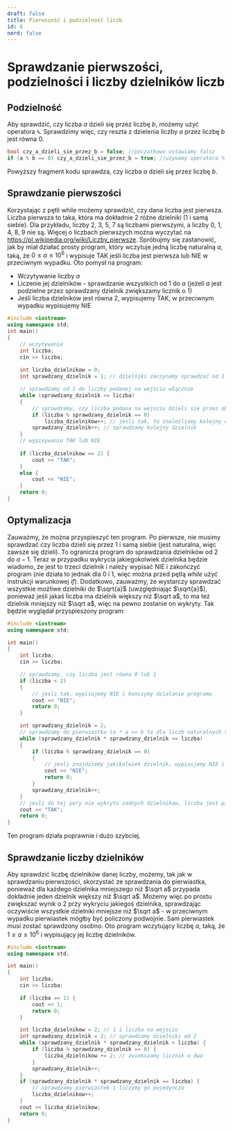 ```yaml
---
draft: false
title: Pierwszość i podzielność liczb
id: 6
nerd: false
---
```

# Sprawdzanie pierwszości, podzielności i liczby dzielników liczb

## Podzielność
Aby sprawdzić, czy liczba $a$ dzieli się przez liczbę $b$, możemy użyć operatora `%`. Sprawdzimy więc, czy reszta z dzielenia liczby $a$ przez liczbę $b$ jest równa 0.
```cpp
bool czy_a_dzieli_sie_przez_b = false; //poczatkowo ustawiamy falsz
if (a % b == 0) czy_a_dzieli_sie_przez_b = true; //uzywamy operatora %
```
Powyższy fragment kodu sprawdza, czy liczba $a$ dzieli się przez liczbę $b$.
## Sprawdzanie pierwszości
Korzystając z pętli while możemy sprawdzić, czy dana liczba jest pierwsza. Liczba pierwsza to taka, która ma dokładnie 2 różne dzielniki (1 i samą siebie). Dla przykładu, liczby 2, 3, 5, 7 są liczbami pierwszymi, a liczby 0, 1, 4, 8, 9 nie są. Więcej o liczbach pierwszych można wyczytać na https://pl.wikipedia.org/wiki/Liczby_pierwsze.
Spróbujmy się zastanowić, jak by miał działać prosty program, który wczytuje jedną liczbę naturalną $a$, taką, że $0 \leq a \leq 10^6$ i wypisuje TAK jeśli liczba jest pierwsza lub NIE w przeciwnym wypadku. Oto pomysł na program:
- Wczytywanie liczby $a$
- Liczenie jej dzielników - sprawdzanie wszystkich od 1 do $a$ (jeżeli $a$ jest podzielne przez sprawdzany dzielnik zwiększamy licznik o 1)
- Jeśli liczba dzielników jest równa 2, wypisujemy TAK, w przeciwnym wypadku wypisujemy NIE

```cpp
#include <iostream>
using namespace std;
int main()
{
    // wczytywanie
    int liczba;
    cin >> liczba;
    
    int liczba_dzielnikow = 0;
    int sprawdzany_dzielnik = 1; // dzielniki zaczynamy sprawdzać od 1

    // sprawdzamy od 1 do liczby podanej na wejsciu włącznie
    while (sprawdzany_dzielnik <= liczba)
    {
        // sprawdzamy, czy liczba podana na wejsciu dzieli sie przez obecnie sprawdzana liczbe
        if (liczba % sprawdzany_dzielnik == 0)
            liczba_dzielnikow++; // jesli tak, to znalezlismy kolejny dzielnik
        sprawdzany_dzielnik++; // sprawdzamy kolejny dzielnik
    }
    // wypisywanie TAK lub NIE
    
    if (liczba_dzielnikow == 2) {
        cout << "TAK";
    }
    else {
        cout << "NIE";
    }
    return 0;
}

```
## Optymalizacja
Zauważmy, że można przyspieszyć ten program. Po pierwsze, nie musimy sprawdzać czy liczba dzieli się przez 1 i samą siebie (jest naturalna, więc zawsze się dzieli). To ogranicza program do sprawdzania dzielników od 2 do $a-1$. Teraz w przypadku wykrycia jakiegokolwiek dzielnika będzie wiadomo, że jest to trzeci dzielnik i należy wypisać NIE i zakończyć program (nie działa to jednak dla 0 i 1, więc można przed pętlą *while* użyć instrukcji warunkowej *if*). Dodatkowo, zauważmy, że wystarczy sprawdzać wszystkie możliwe dzielniki do $\sqrt{a}$ (uwzględniając $\sqrt{a}$), ponieważ jeśli jakaś liczba ma dzielnik większy niż $\sqrt a$, to ma też dzielnik mniejszy niż $\sqrt a$, więc na pewno zostanie on wykryty. Tak będzie wyglądał przyspieszony program:
```cpp
#include <iostream>
using namespace std;

int main()
{
    int liczba;
    cin >> liczba;

    // sprawdzamy, czy liczba jest równa 0 lub 1
    if (liczba < 2)
    {
        // jesli tak, wypisujemy NIE i konczymy dzialanie programu
        cout << "NIE";
        return 0;
    }

    int sprawdzany_dzielnik = 2;
    // sprawdzamy do pierwiastka (a * a <= b to dla liczb naturalnych to samo co a<=pierwiastek z b)
    while (sprawdzany_dzielnik * sprawdzany_dzielnik <= liczba)
    {
        if (liczba % sprawdzany_dzielnik == 0)
        {
            // jesli znajdziemy jakikolwiek dzielnik, wypisujemy NIE i konczymy dzialanie programu
            cout << "NIE";
            return 0;
        }
        sprawdzany_dzielnik++;
    }
    // jesli do tej pory nie wykryto zadnych dzielnikow, liczba jest pierwsza
    cout << "TAK";
    return 0;
}

```
Ten program działa poprawnie i dużo szybciej.
## Sprawdzanie liczby dzielników
Aby sprawdzić liczbę dzielników danej liczby, możemy, tak jak w sprawdzaniu pierwszości, skorzystać ze sprawdzania do pierwiastka, ponieważ dla każdego dzielnika mniejszego niż $\sqrt a$ przypada dokładnie jeden dzielnik większy niż $\sqrt a$. Możemy więc po prostu zwiększać wynik o 2 przy wykryciu jakiegoś dzielnika, sprawdzając oczywiście wszystkie dzielniki mniejsze niż $\sqrt a$ - w przeciwnym wypadku pierwiastek mógłby być policzony podwójnie. Sam pierwiastek musi zostać sprawdzony osobno. Oto program wczytujący liczbę $a$, taką, że $1 \leq a \leq 10^6$ i wypisujący jej liczbę dzielników.
```cpp
#include <iostream>
using namespace std;

int main()
{
    int liczba;
    cin >> liczba;

    if (liczba == 1) {
        cout << 1;
        return 0;
    }

    int liczba_dzielnikow = 2; // 1 i liczba na wejsciu
    int sprawdzany_dzielnik = 2; // sprawdzamy dzielniki od 2
    while (sprawdzany_dzielnik * sprawdzany_dzielnik < liczba) {
        if (liczba % sprawdzany_dzielnik == 0) {
            liczba_dzielnikow += 2; // zwiekszamy licznik o dwa
        }
        sprawdzany_dzielnik++;
    }
    if (sprawdzany_dzielnik * sprawdzany_dzielnik == liczba) {
        // sprawdzamy pierwiastek i liczymy go pojedynczo
        liczba_dzielnikow++;
    }
    cout << liczba_dzielnikow;
    return 0;
}
```

